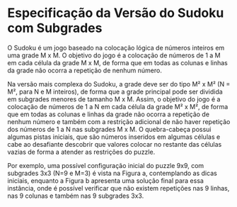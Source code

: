 # Especificação da Versão do Sudoku com Subgrades

O Sudoku é um jogo baseado na colocação lógica de números inteiros em uma grade M x M. O objetivo do jogo é a colocação de números de 1 a M em cada célula da grade M x M, de forma que em todas as colunas e linhas da grade não ocorra a repetição de nenhum número.

Na versão mais complexa do Sudoku, a grade deve ser do tipo M² x M² (N = M², para N e M inteiros), de forma que a grade principal pode ser dividida em subgrades menores de tamanho M x M. Assim, o objetivo do jogo é a colocação de números de 1 a N em cada célula da grade M² x M², de forma que em todas as colunas e linhas da grade não ocorra a repetição de nenhum número e também com a restrição adicional de não haver repetição dos números de 1 a N nas subgrades M x M. O quebra-cabeça possui algumas pistas iniciais, que são números inseridos em algumas células e cabe ao desafiante descobrir que valores colocar no restante das células vazias de forma a atender as restrições do puzzle. 

Por exemplo, uma possível configuração inicial do puzzle 9x9, com subgrades 3x3 (N=9 e M=3) é vista na Figura a, contemplando as dicas iniciais, enquanto a Figura b apresenta uma solução final para essa instância, onde é possível verificar que não existem repetições nas 9 linhas, nas 9 colunas e também nas 9 subgrades 3x3.
